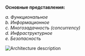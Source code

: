 **Основные представления:**  

*a. Функциональное*  
*b. Информационное*  
*c. Многозадачность (concurrency)*  
*d. Инфраструктурное*  
*e. Безопасность*    

![Architecture description](https://github.com/user-attachments/assets/de5c47a3-f3d6-4794-b841-8f32e7bbc83c)
